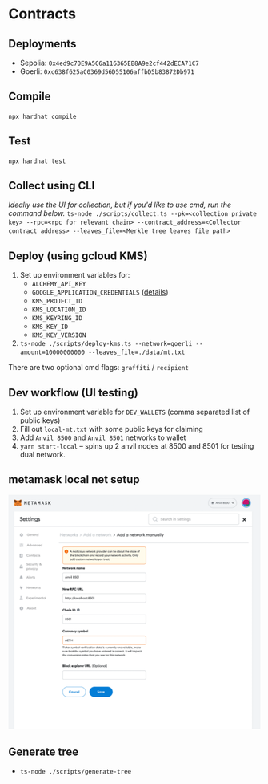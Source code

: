# Contracts
## Deployments
- Sepolia: `0x4ed9c70E9A5C6a116365EB8A9e2cf442dECA71C7`
- Goerli: `0xc638f625aC0369d56D55106affbD5b83872Db971`
## Compile
`npx hardhat compile`

## Test
`npx hardhat test`

## Collect using CLI
*Ideally use the UI for collection, but if you'd like to use cmd, run the command below.*
`ts-node ./scripts/collect.ts --pk=<collection private key> --rpc=<rpc for relevant chain> --contract_address=<Collector contract address> --leaves_file=<Merkle tree leaves file path>`

## Deploy (using gcloud KMS)
1. Set up environment variables for:
    - `ALCHEMY_API_KEY`
    - `GOOGLE_APPLICATION_CREDENTIALS` ([details](https://cloud.google.com/docs/authentication/application-default-credentials#GAC))
    - `KMS_PROJECT_ID`
    - `KMS_LOCATION_ID`
    - `KMS_KEYRING_ID`
    - `KMS_KEY_ID`
    - `KMS_KEY_VERSION`
2. `ts-node ./scripts/deploy-kms.ts --network=goerli --amount=10000000000 --leaves_file=./data/mt.txt`

There are two optional cmd flags: `graffiti` / `recipient`

## Dev workflow (UI testing)
1. Set up environment variable for `DEV_WALLETS` (comma separated list of public keys)
2. Fill out `local-mt.txt` with some public keys for claiming
3. Add `Anvil 8500` and `Anvil 8501` networks to wallet
4. `yarn start-local` – spins up 2 anvil nodes at 8500 and 8501 for testing dual network.

## metamask local net setup
![networks](imgs/MetaMaskSetup.png)

## Generate tree
- `ts-node ./scripts/generate-tree`

